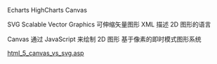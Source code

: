 Echarts HighCharts Canvas

SVG  Scalable Vector Graphics 可伸缩矢量图形 XML 描述 2D 图形的语言

Canvas 通过 JavaScript 来绘制 2D 图形 基于像素的即时模式图形系统

[html_5_canvas_vs_svg.asp](http://www.w3school.com.cn/html5/html_5_canvas_vs_svg.asp)
